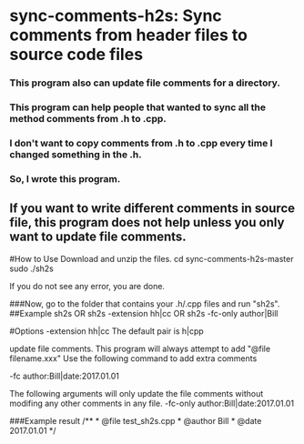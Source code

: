 # sync-comments-h2s: Sync comments from header files to source code files
### This program also can update file comments for a directory.
### This program can help people that wanted to sync all the method comments from .h to .cpp.
### I don't want to copy comments from .h to .cpp every time I changed something in the .h. 
### So, I wrote this program.

## If you want to write different comments in source file, this program does not help unless you only want to update file comments.



#How to Use
Download and unzip the files.
cd sync-comments-h2s-master
sudo ./sh2s

If you do not see any error, you are done.

###Now, go to the folder that contains your .h/.cpp files and run "sh2s".
##Example
sh2s
OR
sh2s -extension hh|cc
OR
sh2s -fc-only author|Bill


#Options
-extension hh|cc
The default pair is h|cpp

update file comments. This program will always attempt to add "@file filename.xxx"
Use the following command to add extra comments

-fc author:Bill|date:2017.01.01

The following arguments will only update the file comments without modifing any other comments in any file.
-fc-only author:Bill|date:2017.01.01

###Example result
    /**
     * @file test_sh2s.cpp
     * @author Bill
     * @date 2017.01.01
     */









